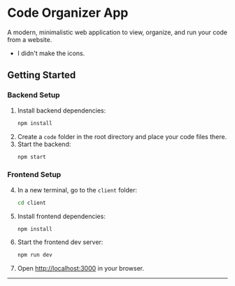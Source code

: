 # Code Organizer App

A modern, minimalistic web application to view, organize, and run your code from a website.
- I didn't make the icons.

## Getting Started

### Backend Setup

1. Install backend dependencies:
   ```bash
   npm install
   ```
2. Create a `code` folder in the root directory and place your code files there.
3. Start the backend:
   ```bash
   npm start
   ```

### Frontend Setup

4. In a new terminal, go to the `client` folder:
   ```bash
   cd client
   ```
5. Install frontend dependencies:
   ```bash
   npm install
   ```
6. Start the frontend dev server:
   ```bash
   npm run dev
   ```
7. Open [http://localhost:3000](http://localhost:3000) in your browser.

---
